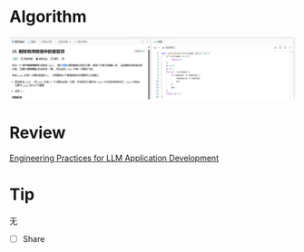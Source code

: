 # Algorithm

![算法](../../../images/temp/ricardoyu-2024-06-02-lc.png "算法")

# Review

[Engineering Practices for LLM Application Development](https://martinfowler.com/articles/engineering-practices-llm.html)

# Tip

无

* [ ] Share
